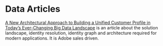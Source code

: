 # Data Articles

[A New Architectural Approach to Building a Unified Customer Profile in Today’s Ever-Changing Big Data Landscape](https://blog.adobe.com/en/publish/2020/04/09/a-new-architectural-approach-to-building-a-unified-customer-profile-in-todays-ever-changing-big-data-landscape.html#gs.v2wahj) is an article about the solution landscape, identity resolution, identity graph and architecture required for modern applications. It is Adobe sales driven. 